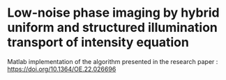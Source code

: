 # Low-noise phase imaging by hybrid uniform and structured illumination transport of intensity equation
Matlab implementation of the algorithm presented in the research paper : https://doi.org/10.1364/OE.22.026696
